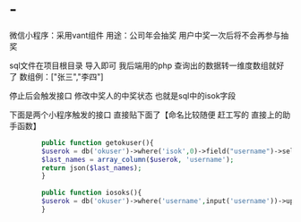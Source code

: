 # -
微信小程序：采用vant组件
用途：公司年会抽奖 用户中奖一次后将不会再参与抽奖

sql文件在项目根目录 导入即可
我后端用的php 查询出的数据转一维度数组就好了
数组例：["张三","李四"]

停止后会触发接口 修改中奖人的中奖状态 也就是sql中的isok字段

下面是两个小程序触发的接口 直接贴下面了【命名比较随便 赶工写的 直接上的助手函数】


```php
        public function getokuser(){
        $userok = db('okuser')->where('isok',0)->field("username")->select();
        $last_names = array_column($userok, 'username');
        return json($last_names);
        }
        
        public function iosoks(){
        $userok = db('okuser')->where('username',input('username'))->update(['isok'=>1]);
        }
```
